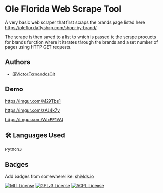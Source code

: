 
# Ole Florida Web Scrape Tool

A very basic web scraper that first scraps the brands page listed here
https://olefloridaflyshop.com/shop-by-brand/

The scrape is then saved to a list to which is passed to the scrape products for brands function where it iterates through the brands and a set number of pages using HTTP GET requests.


## Authors

- [@VictorFernandezGit](https://www.github.com/octokatherine)


## Demo

https://imgur.com/M29Tbs1

https://imgur.com/zAL4k7y

https://imgur.com/WmFF1WJ
## 🛠 Languages Used
Python3


## Badges

Add badges from somewhere like: [shields.io](https://shields.io/)

[![MIT License](https://img.shields.io/badge/License-MIT-green.svg)](https://choosealicense.com/licenses/mit/)
[![GPLv3 License](https://img.shields.io/badge/License-GPL%20v3-yellow.svg)](https://opensource.org/licenses/)
[![AGPL License](https://img.shields.io/badge/license-AGPL-blue.svg)](http://www.gnu.org/licenses/agpl-3.0)

